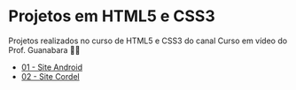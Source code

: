 # Projetos em HTML5 e CSS3
 Projetos realizados no curso de HTML5 e CSS3 do canal Curso em vídeo do Prof. Guanabara &#x1F596;&#x1F913;
                                                                                    
<ul>
    <li>
    <a href="https://vanessacml.github.io/projeto-android/">01 - Site Android</a>
    </li>  
    <li>
    <a href="https://vanessacml.github.io/projeto-cordel/">02 - Site Cordel</a>
    </li> 
</ul>
